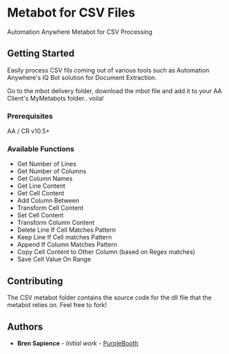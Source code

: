 # Metabot for CSV Files

Automation Anywhere Metabot for CSV Processing

## Getting Started

Easily process CSV fils coming out of various tools such as Automation Anywhere's IQ Bot solution for Document Extraction.

Go to the mbot delivery folder, download the mbot file and add it to your AA Client's MyMetabots folder.. voila!

### Prerequisites

AA / CR v10.5+


### Available Functions

* Get Number of Lines
* Get Number of Columns
* Get Column Names
* Get Line Content
* Get Cell Content
* Add Column Between 
* Transform Cell Content
* Set Cell Content
* Transform Column Content
* Delete Line If Cell Matches Pattern
* Keep Line If Cell matches Pattern
* Append If Column Matches Pattern
* Copy Cell Content to Other Column (based on Regex matches)
* Save Cell Value On Range

## Contributing

The CSV metabot folder contains the source code for the dll file that the metabot relies on. Feel free to fork!


## Authors

* **Bren Sapience** - *Initial work* - [PurpleBooth](https://github.com/BrendanSapience)


